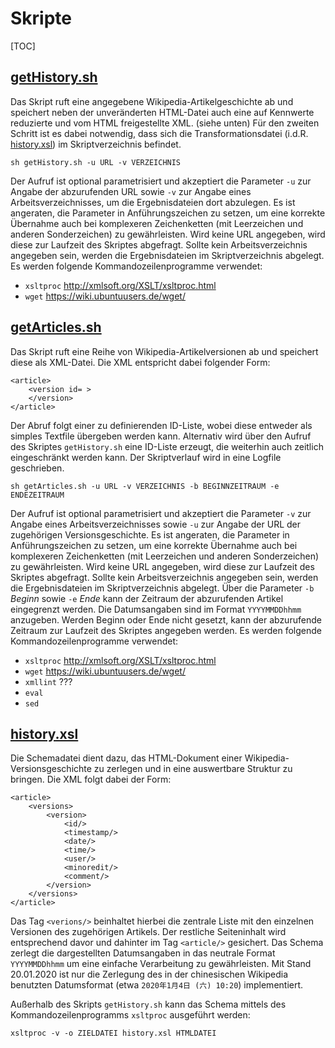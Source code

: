 # Skripte

[TOC]

## [getHistory.sh](getHistory.sh)

Das Skript ruft eine angegebene Wikipedia-Artikelgeschichte ab und speichert neben der unveränderten HTML-Datei auch eine auf Kennwerte reduzierte und vom HTML freigestellte XML. (siehe unten)
Für den zweiten Schritt ist es dabei notwendig, dass sich die Transformationsdatei (i.d.R. [history.xsl](history.xsl)) im Skriptverzeichnis befindet.

```
sh getHistory.sh -u URL -v VERZEICHNIS
```
Der Aufruf ist optional parametrisiert und akzeptiert die Parameter `-u` zur Angabe der abzurufenden URL sowie `-v` zur Angabe eines Arbeitsverzeichnisses, um die Ergebnisdateien dort abzulegen. Es ist angeraten, die Parameter in Anführungszeichen zu setzen, um eine korrekte Übernahme auch bei komplexeren Zeichenketten (mit Leerzeichen und anderen Sonderzeichen) zu gewährleisten. Wird keine URL angegeben, wird diese zur Laufzeit des Skriptes abgefragt. Sollte kein Arbeitsverzeichnis angegeben sein, werden die Ergebnisdateien im Skriptverzeichnis abgelegt.
Es werden folgende Kommandozeilenprogramme verwendet:

- `xsltproc` http://xmlsoft.org/XSLT/xsltproc.html
- `wget` https://wiki.ubuntuusers.de/wget/

## [getArticles.sh](getArticles.sh)

Das Skript ruft eine Reihe von Wikipedia-Artikelversionen ab und speichert diese als XML-Datei. Die XML entspricht dabei folgender Form:

```
<article>
	<version id= >
	</version>
</article>
```

Der Abruf folgt einer zu definierenden ID-Liste, wobei diese entweder als simples Textfile übergeben werden kann. Alternativ wird über den Aufruf des Skriptes `getHistory.sh` eine ID-Liste erzeugt, die weiterhin auch zeitlich eingeschränkt werden kann. Der Skriptverlauf wird in eine Logfile geschrieben.

```
sh getArticles.sh -u URL -v VERZEICHNIS -b BEGINNZEITRAUM -e ENDEZEITRAUM
```
Der Aufruf ist optional parametrisiert und akzeptiert die Parameter `-v` zur Angabe eines Arbeitsverzeichnisses sowie `-u` zur Angabe der URL der zugehörigen Versionsgeschichte. Es ist angeraten, die Parameter in Anführungszeichen zu setzen, um eine korrekte Übernahme auch bei komplexeren Zeichenketten (mit Leerzeichen und anderen Sonderzeichen) zu gewährleisten. Wird keine URL angegeben, wird diese zur Laufzeit des Skriptes abgefragt. Sollte kein Arbeitsverzeichnis angegeben sein, werden die Ergebnisdateien im Skriptverzeichnis abgelegt. Über die Parameter `-b` *Beginn*  sowie `-e` *Ende* kann der Zeitraum der abzurufenden Artikel eingegrenzt werden. Die Datumsangaben sind im Format `YYYYMMDDhhmm` anzugeben. Werden Beginn oder Ende nicht gesetzt, kann der abzurufende Zeitraum zur Laufzeit des Skriptes angegeben werden. Es werden folgende Kommandozeilenprogramme verwendet:

- `xsltproc` http://xmlsoft.org/XSLT/xsltproc.html
- `wget` https://wiki.ubuntuusers.de/wget/
- `xmllint` ???
- `eval`
- `sed`

## [history.xsl](history.xsl)

Die Schemadatei dient dazu, das HTML-Dokument einer Wikipedia-Versionsgeschichte zu zerlegen und in eine auswertbare Struktur zu bringen. Die XML folgt dabei der Form:

```
<article>
	<versions>
        <version>
            <id/>
            <timestamp/>
            <date/>
            <time/>
            <user/>
            <minoredit/>
            <comment/>
        </version>
	</versions>
</article>
```

Das Tag `<verions/>` beinhaltet hierbei die zentrale Liste mit den einzelnen Versionen des zugehörigen Artikels. Der restliche Seiteninhalt wird entsprechend davor und dahinter im Tag `<article/>` gesichert.
Das Schema zerlegt die dargestellten Datumsangaben in das neutrale Format `YYYYMMDDhhmm` um eine einfache Verarbeitung zu gewährleisten. Mit Stand 20.01.2020 ist nur die Zerlegung des in der chinesischen Wikipedia benutzten Datumsformat (etwa `2020年1月4日 (六) 10:20`) implementiert.

Außerhalb des Skripts `getHistory.sh` kann das Schema mittels des Kommandozeilenprogramms `xsltproc` ausgeführt werden:

```
xsltproc -v -o ZIELDATEI history.xsl HTMLDATEI
```